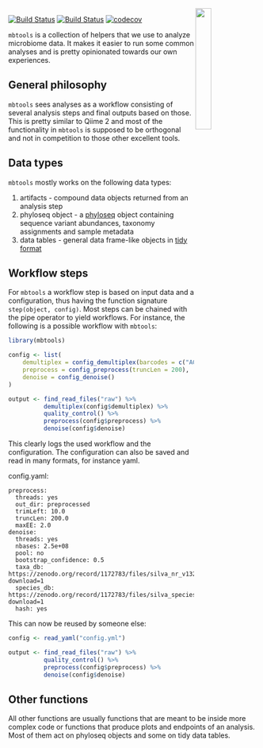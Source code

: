 <img src="https://github.com/Gibbons-Lab/mbtools/raw/master/inst/extdata/logo.png" width="25%" align="right">

[![Build Status](https://dev.azure.com/chdiener/cdiener/_apis/build/status/Gibbons-Lab.mbtools?branchName=master)](https://dev.azure.com/chdiener/cdiener/_build/latest?definitionId=1&branchName=master)
[![Build Status](https://travis-ci.org/Gibbons-Lab/mbtools.svg?branch=master)](https://travis-ci.org/Gibbons-Lab/mbtools)
[![codecov](https://codecov.io/gh/Gibbons-Lab/mbtools/branch/master/graph/badge.svg)](https://codecov.io/gh/Gibbons-Lab/mbtools)



`mbtools` is a collection of helpers that we use to analyze microbiome
data. It makes it easier to run some common analyses and is pretty
opinionated towards our own experiences.

## General philosophy

`mbtools` sees analyses as a workflow consisting of several analysis steps
and final outputs based on those. This is pretty similar to Qiime 2 and most
of the functionality in `mbtools` is supposed to be orthogonal and not in
competition to those other excellent tools.

## Data types

`mbtools` mostly works on the following data types:

1. artifacts - compound data objects returned from an analysis step
2. phyloseq object - a [phyloseq](https://joey711.github.io/phyloseq/) object containing sequence variant abundances,
   taxonomy assignments and sample metadata
3. data tables - general data frame-like objects in [tidy format](https://r4ds.had.co.nz/tidy-data.html)

## Workflow steps

For `mbtools` a workflow step is based on input data and a configuration,
thus having the function signature `step(object, config)`.
Most steps can be chained with the pipe operator to yield workflows.
For instance, the following is a possible workflow with `mbtools`:

```r
library(mbtools)

config <- list(
    demultiplex = config_demultiplex(barcodes = c("ACGTA", "AGCTT")),
    preprocess = config_preprocess(truncLen = 200),
    denoise = config_denoise()
)

output <- find_read_files("raw") %>%
          demultiplex(config$demultiplex) %>%
          quality_control() %>%
          preprocess(config$preprocess) %>%
          denoise(config$denoise)
```

This clearly logs the used workflow and the configuration. The configuration
can also be saved and read in many formats, for instance yaml.

config.yaml:
```
preprocess:
  threads: yes
  out_dir: preprocessed
  trimLeft: 10.0
  truncLen: 200.0
  maxEE: 2.0
denoise:
  threads: yes
  nbases: 2.5e+08
  pool: no
  bootstrap_confidence: 0.5
  taxa_db: https://zenodo.org/record/1172783/files/silva_nr_v132_train_set.fa.gz?download=1
  species_db: https://zenodo.org/record/1172783/files/silva_species_assignment_v132.fa.gz?download=1
  hash: yes
```

This can now be reused by someone else:

```r
config <- read_yaml("config.yml")

output <- find_read_files("raw") %>%
          quality_control() %>%
          preprocess(config$preprocess) %>%
          denoise(config$denoise)
```

## Other functions

All other functions are usually functions that are meant to be inside
more complex code or functions that produce plots and endpoints of
an analysis. Most of them act on phyloseq objects and some on tidy data
tables.
